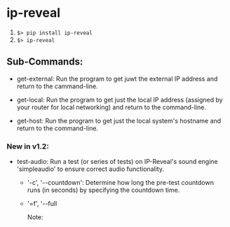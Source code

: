 # ip-reveal

1) `$> pip install ip-reveal`
2) `$> ip-reveal`

## Sub-Commands:

  - get-external:
    Run the program to get juwt the external IP address and return to the cammand-line.
    
  - get-local:
    Run the program to get just the local IP address (assigned by your router for local networking) and return to the command-line.
    
  - get-host:
    Run the program to get just the local system's hostname and return to the command-line.
    
 ### New in v1.2:
 
   - test-audio:
     Run a test (or series of tests) on IP-Reveal's sound engine 'simpleaudio' to ensure correct audio functionality.
     
     - '-c', '--countdown':
       Determine how long the pre-test countdown runs (in seconds) by specifying the countdown time.
       
     - '=f', '--full
       
       Note:
           
  
     
